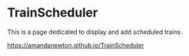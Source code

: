 # TrainScheduler

This is a page dedicated to display and add scheduled trains.

https://amandanewton.github.io/TrainScheduler
